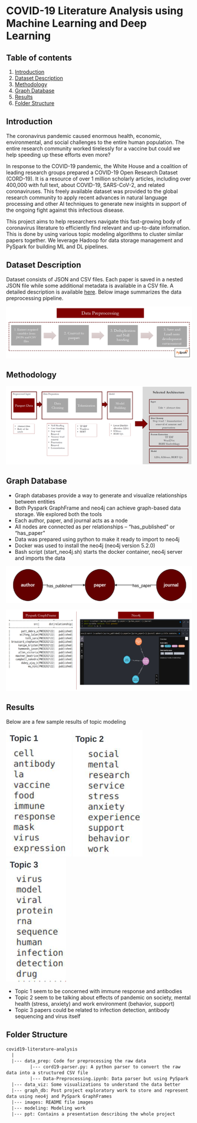 # COVID-19 Literature Analysis using Machine Learning and Deep Learning

## Table of contents
1. [Introduction](#intro)
2. [Dataset Description](#dataset)
3. [Methodology](#method)
4. [Graph Database](#graph)
5. [Results](#results)
6. [Folder Structure](#repo)

## Introduction <a name="intro"></a>
The coronavirus pandemic caused enormous health, economic, environmental, and social challenges to the entire human population. The entire research community worked tirelessly for a vaccine but could we help speeding up these efforts even more?

In response to the COVID-19 pandemic, the White House and a coalition of leading research groups prepared a COVID-19 Open Research Dataset (CORD-19). It is a resource of over 1 million scholarly articles, including over 400,000 with full text, about COVID-19, SARS-CoV-2, and related coronaviruses. This freely available dataset was provided to the global research community to apply recent advances in natural language processing and other AI techniques to generate new insights in support of the ongoing fight against this infectious disease.

This project aims to help researchers navigate this fast-growing body of coronavirus literature to efficiently find relevant and up-to-date information. This is done by using various topic modeling algorithms to cluster similar papers together. We leverage Hadoop for data storage management and PySpark for building ML and DL pipelines.

## Dataset Description <a name="dataset"></a>
Dataset consists of JSON and CSV files. Each paper is saved in a nested JSON file while some additional metadata is available in a CSV file. A detailed description is available [here](https://www.kaggle.com/datasets/allen-institute-for-ai/CORD-19-research-challenge). Below image summarizes the data preprocessing pipeline.

![Data Preprocessing](images/data_prep.png)

## Methodology <a name="method"></a>

![Methodology](images/methodology.png)

## Graph Database <a name="graph"></a>
- Graph databases provide a way to generate and visualize relationships between entities
- Both Pyspark GraphFrame and neo4j can achieve graph-based data storage. We explored both the tools
- Each author, paper, and journal acts as a node
- All nodes are connected as per relationships – “has_published” or “has_paper”
- Data was prepared using python to make it ready to import to neo4j
- Docker was used to install the neo4j (neo4j version 5.2.0)
- Bash script (start_neo4j.sh) starts the docker container, neo4j server and imports the data

![sample-graph](images/sample-graph.png)

![final-graph](images/final-graph.png)


## Results <a name="results"></a>
Below are a few sample results of topic modeling

![Topic 1](images/topic1.png) ![Topic 2](images/topic2.png) ![Topic 3](images/topic3.png)

- Topic 1 seem to be concerned with immune response and antibodies
- Topic 2 seem to be talking about effects of pandemic on society, mental health (stress, anxiety) and work environment (behavior, support)
- Topic 3 papers could be related to infection detection, antibody sequencing and virus itself

## Folder Structure <a name="repo"></a>

```
covid19-literature-analysis
  |
  |--- data_prep: Code for preprocessing the raw data
         |--- cord19-parser.py: A python parser to convert the raw data into a structured CSV file
         |--- Data-Preprocessing.ipynb: Data parser but using PySpark
  |--- data_viz: Some visualizations to understand the data better
  |--- graph_db: Post project exploratory work to store and represent data using neo4j and PySpark GraphFrames
  |--- images: README file images
  |--- modeling: Modeling work
  |--- ppt: Contains a presentation describing the whole project
```
